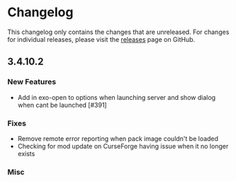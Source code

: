 # Changelog

This changelog only contains the changes that are unreleased. For changes for individual releases, please visit the
[releases](https://github.com/ATLauncher/ATLauncher/releases) page on GitHub.

## 3.4.10.2

### New Features
- Add in exo-open to options when launching server and show dialog when cant be launched [#391]

### Fixes
- Remove remote error reporting when pack image couldn't be loaded
- Checking for mod update on CurseForge having issue when it no longer exists

### Misc
